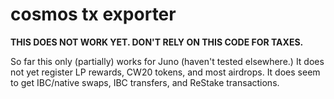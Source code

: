 # cosmos tx exporter

**THIS DOES NOT WORK YET. DON'T RELY ON THIS CODE FOR TAXES.**

So far this only (partially) works for Juno (haven't tested elsewhere.) It does not yet register LP rewards, CW20 tokens, and most airdrops. It does seem to get IBC/native swaps, IBC transfers, and ReStake transactions.